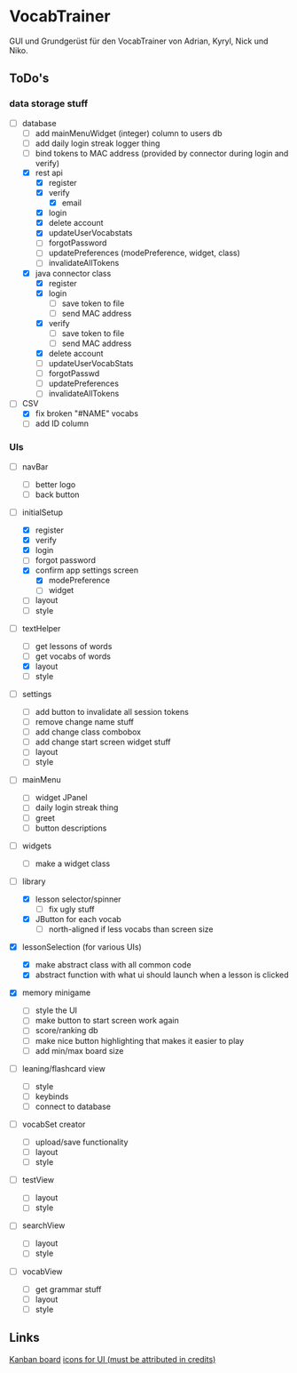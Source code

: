 # VocabTrainer

GUI und Grundgerüst für den VocabTrainer von Adrian, Kyryl, Nick und Niko.

## ToDo's

### data storage stuff

- [ ] database
  - [ ] add mainMenuWidget (integer) column to users db
  - [ ] add daily login streak logger thing
  - [ ] bind tokens to MAC address (provided by connector during login and verify)
  - [X] rest api
    - [X] register
    - [X] verify
      - [X] email
    - [X] login
    - [X] delete account
    - [X] updateUserVocabstats
    - [ ] forgotPassword
    - [ ] updatePreferences (modePreference, widget, class)
    - [ ] invalidateAllTokens
  - [X] java connector class
    - [X] register
    - [X] login
      - [ ] save token to file
      - [ ] send MAC address
    - [X] verify
      - [ ] save token to file
      - [ ] send MAC address
    - [X] delete account
    - [ ] updateUserVocabStats
    - [ ] forgotPasswd
    - [ ] updatePreferences
    - [ ] invalidateAllTokens
- [ ] CSV
  - [X] fix broken "#NAME" vocabs
  - [ ] add ID column

### UIs

- [ ] navBar

  - [ ] better logo
  - [ ] back button
- [ ] initialSetup

  - [X] register
  - [X] verify
  - [X] login
  - [ ] forgot password
  - [X] confirm app settings screen
    - [X] modePreference
    - [ ] widget
  - [ ] layout
  - [ ] style
- [ ] textHelper

  - [ ] get lessons of words
  - [ ] get vocabs of words
  - [X] layout
  - [ ] style
- [ ] settings

  - [ ] add button to invalidate all session tokens
  - [ ] remove change name stuff
  - [ ] add change class combobox
  - [ ] add change start screen widget stuff
  - [ ] layout
  - [ ] style
- [ ] mainMenu

  - [ ] widget JPanel
  - [ ] daily login streak thing
  - [ ] greet
  - [ ] button descriptions
- [ ] widgets

  - [ ] make a widget class
- [ ] library

  - [X] lesson selector/spinner
    - [ ] fix ugly stuff
  - [X] JButton for each vocab
    - [ ] north-aligned if less vocabs than screen size
- [X] lessonSelection (for various UIs)

  - [X] make abstract class with all common code
  - [X] abstract function with what ui should launch when a lesson is clicked
- [X] memory minigame

  - [ ] style the UI
  - [ ] make button to start screen work again
  - [ ] score/ranking db
  - [ ] make nice button highlighting that makes it easier to play
  - [ ] add min/max board size
- [ ] leaning/flashcard view

  - [ ] style
  - [ ] keybinds
  - [ ] connect to database
- [ ] vocabSet creator

  - [ ] upload/save functionality
  - [ ] layout
  - [ ] style
- [ ] testView

  - [ ] layout
  - [ ] style
- [ ] searchView

  - [ ] layout
  - [ ] style
- [ ] vocabView

  - [ ] get grammar stuff
  - [ ] layout
  - [ ] style

## Links

[Kanban board](https://cryptpad.fr/kanban/#/2/kanban/edit/HfTW0JeJGJI0bK9wPWr8tnY4/)
[icons for UI (must be attributed in credits)](https://www.flaticon.com/search?word=learning&color=black)

